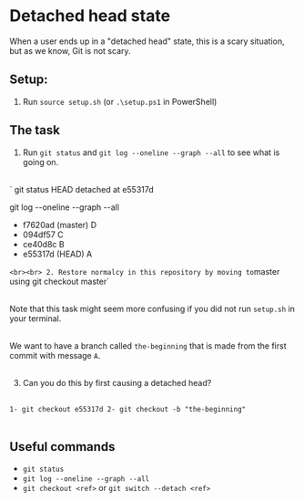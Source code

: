 # Detached head state

When a user ends up in a "detached head" state, this is a scary situation, but as we know, Git is not scary.

## Setup:

1. Run `source setup.sh` (or `.\setup.ps1` in PowerShell)

## The task

1. Run `git status` and `git log --oneline --graph --all` to see what is going on.<br><br>

`
git status
HEAD detached at e55317d

 git log --oneline --graph --all
* f7620ad (master) D
* 094df57 C
* ce40d8c B
* e55317d (HEAD) A

`
<br><br>
2. Restore normalcy in this repository by moving to `master` `using git checkout master`<br><br>

Note that this task might seem more confusing if you did not run `setup.sh` in your terminal.<br><br>

We want to have a branch called `the-beginning` that is made from the first commit with message `A`.<br><br>

3. Can you do this by first causing a detached head?<br><br>

`
1- git checkout e55317d
2- git checkout -b "the-beginning"
`<br><br>

## Useful commands

- `git status`
- `git log --oneline --graph --all`
- `git checkout <ref>` or `git switch --detach <ref>`
